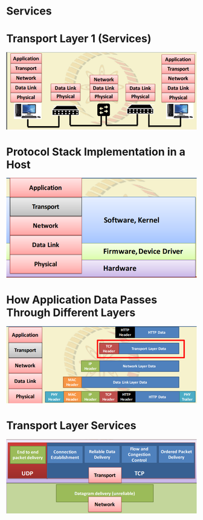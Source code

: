 # Services

# Transport Layer 1 (Services)

![Untitled](Services/Untitled.png)

# Protocol Stack Implementation in a Host

![Untitled](Services/Untitled%201.png)

# How Application Data Passes Through Different Layers

![Untitled](Services/Untitled%202.png)

# Transport Layer Services

![Untitled](Services/Untitled%203.png)